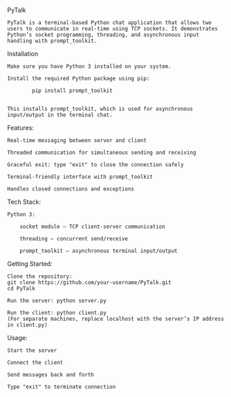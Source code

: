 PyTalk

    PyTalk is a terminal-based Python chat application that allows two users to communicate in real-time using TCP sockets. It demonstrates Python’s socket programming, threading, and asynchronous input handling with prompt_toolkit.

Installation

    Make sure you have Python 3 installed on your system.
    
    Install the required Python package using pip:

            pip install prompt_toolkit


    This installs prompt_toolkit, which is used for asynchronous input/output in the terminal chat.
Features:

    Real-time messaging between server and client
    
    Threaded communication for simultaneous sending and receiving
    
    Graceful exit: type "exit" to close the connection safely
    
    Terminal-friendly interface with prompt_toolkit
    
    Handles closed connections and exceptions

Tech Stack:

    Python 3:
    
        socket module – TCP client-server communication
        
        threading – concurrent send/receive
        
        prompt_toolkit – asynchronous terminal input/output

Getting Started:

    Clone the repository:
    git clone https://github.com/your-username/PyTalk.git
    cd PyTalk
    
    Run the server: python server.py
    
    Run the client: python client.py
    (For separate machines, replace localhost with the server’s IP address in client.py)

Usage:

    Start the server
    
    Connect the client
    
    Send messages back and forth
    
    Type "exit" to terminate connection
